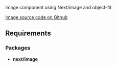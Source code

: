 Image component using Next/image and object-fit

[Image source code on Github](https://github.com/Frojd/Frojd-Jewl/tree/develop/component-library/app/components/Image)

## Requirements

### Packages

-   **next/image**

